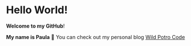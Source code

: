 # Hello World!
**Welcome to my GitHub**!

**My name is Paula**
💜 You can check out my personal blog [Wild Potro Code](http://wildpotrocode.com/ "Wild Potro Code")
